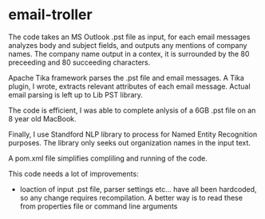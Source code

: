 # email-troller

The code takes an MS Outlook .pst file as input, for each email messages analyzes body and subject fields, and outputs any mentions of company names. The company name output in a contex, it is surrounded by the 80 preceeding and 80 succeeding characters.

Apache Tika framework parses the .pst file and email messages. A Tika plugin, I wrote, extracts relevant attributes of each email message. Actual email parsing is left up to Lib PST library. 

The code is efficient, I was able to complete anlysis of a 6GB .pst file on an 8 year old MacBook. 

Finally, I use Standford NLP library to process for Named Entity Recognition purposes. The library only seeks out organization names in the input text.

A pom.xml file simplifies compliling and running of the code.

This code needs a lot of improvements:

- loaction of input .pst file, parser settings etc... have all been hardcoded, so any change requires recompilation. A better way is to read these from properties file or command line arguments
